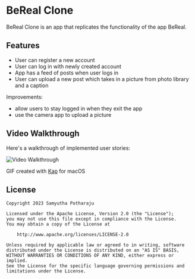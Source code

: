 # BeReal Clone

BeReal Clone is an app that replicates the functionality of the app BeReal.

## Features

- User can register a new account
- User can log in with newly created account
- App has a feed of posts when user logs in
- User can upload a new post which takes in a picture from photo library and a caption	
 

Improvements:
- allow users to stay logged in when they exit the app
- use the camera app to upload a picture

## Video Walkthrough

Here's a walkthrough of implemented user stories:

<img src='https://github.com/SamyuthaPotharaju/BeRealClone/blob/main/proj5.gif' title='Video Walkthrough' width='' alt='Video Walkthrough' />

<!-- Replace this with whatever GIF tool you used! -->
GIF created with [Kap](https://getkap.co/) for macOS


## License

    Copyright 2023 Samyutha Potharaju

    Licensed under the Apache License, Version 2.0 (the "License");
    you may not use this file except in compliance with the License.
    You may obtain a copy of the License at

        http://www.apache.org/licenses/LICENSE-2.0

    Unless required by applicable law or agreed to in writing, software
    distributed under the License is distributed on an "AS IS" BASIS,
    WITHOUT WARRANTIES OR CONDITIONS OF ANY KIND, either express or implied.
    See the License for the specific language governing permissions and
    limitations under the License.

